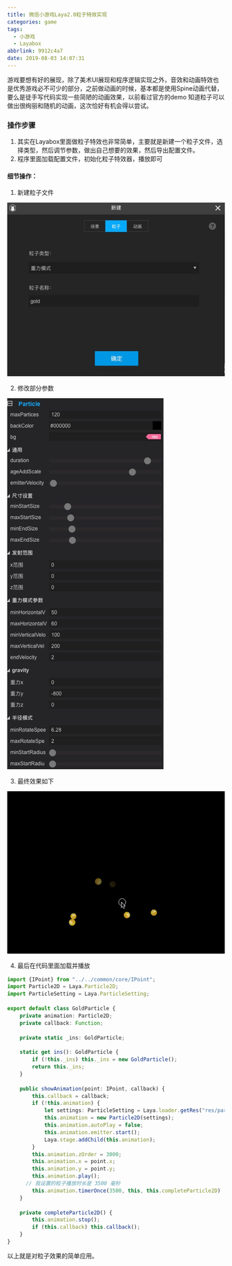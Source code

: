 ```yaml
---
title: 微信小游戏Laya2.0粒子特效实现
categories: game
tags:
  - 小游戏
  - Layabox
abbrlink: 9912c4a7
date: 2019-08-03 14:07:31
---
```


游戏要想有好的展现，除了美术UI展现和程序逻辑实现之外，音效和动画特效也是优秀游戏必不可少的部分，之前做动画的时候，基本都是使用Spine动画代替，要么是徒手写代码实现一些简陋的动画效果，以前看过官方的demo 知道粒子可以做出很绚丽和随机的动画，这次恰好有机会得以尝试。

<!--more-->

### 操作步骤

1. 其实在Layabox里面做粒子特效也非常简单，主要就是新建一个粒子文件，选择类型，然后调节参数，做出自己想要的效果，然后导出配置文件。
2. 程序里面加载配置文件，初始化粒子特效器，播放即可

#### 细节操作：

1. 新建粒子文件

![image-20190823141529866](微信小游戏Laya2-0粒子特效实现/image-20190823141529866.jpeg)

2. 修改部分参数

![image-20190823142029613](微信小游戏Laya2-0粒子特效实现/image-20190823142029613.jpeg)

3. 最终效果如下

![record](微信小游戏Laya2-0粒子特效实现/record.gif)

4. 最后在代码里面加载并播放

```typescript
import {IPoint} from "../../common/core/IPoint";
import Particle2D = Laya.Particle2D;
import ParticleSetting = Laya.ParticleSetting;

export default class GoldParticle {
    private animation: Particle2D;
    private callback: Function;

    private static _ins: GoldParticle;

    static get ins(): GoldParticle {
        if (!this._ins) this._ins = new GoldParticle();
        return this._ins;
    }

    public showAnimation(point: IPoint, callback) {
        this.callback = callback;
        if (!this.animation) {
            let settings: ParticleSetting = Laya.loader.getRes("res/particles/test.part");
            this.animation = new Particle2D(settings);
            this.animation.autoPlay = false;
            this.animation.emitter.start();
            Laya.stage.addChild(this.animation);
        }
        this.animation.zOrder = 3000;
        this.animation.x = point.x;
        this.animation.y = point.y;
        this.animation.play();
      // 我设置的粒子播放时长是 3500 毫秒
        this.animation.timerOnce(3500, this, this.completeParticle2D)
    }

    private completeParticle2D() {
        this.animation.stop();
        if (this.callback) this.callback();
    }
}
```

以上就是对粒子效果的简单应用。
